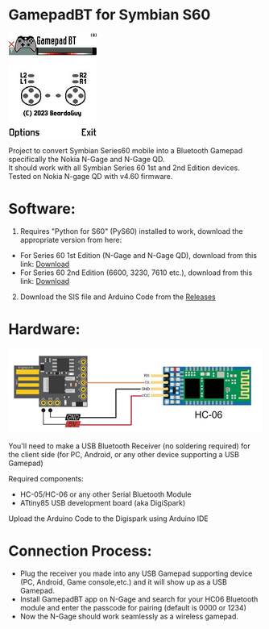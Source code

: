# GamepadBT for Symbian S60
![Screenshot_N-Gage_QD](https://github.com/BeardoGuy/GamepadBT/blob/main/Screenshots/Scr.%20shot.Main.jpg?raw=true)

Project to convert Symbian Series60 mobile into a Bluetooth Gamepad specifically the Nokia N-Gage and N-Gage QD.  
It should work with all Symbian Series 60 1st and 2nd Edition devices.  
Tested on Nokia N-gage QD with v4.60 firmware.

# Software:
1) Requires "Python for S60" (PyS60) installed to work, download the appropriate version from here:
* For Series 60 1st Edition (N-Gage and N-Gage QD), download from this link: [Download](https://sourceforge.net/projects/pys60/files/pys60/1.3.1/PythonForS60_1stEd_1_3_1.SIS/download)  
* For Series 60 2nd Edition (6600, 3230, 7610 etc.), download from this link: [Download](https://sourceforge.net/projects/pys60/files/pys60/1.3.23/PythonForS60_1_3_23_2ndEd.SIS/download)  

2) Download the SIS file and Arduino Code from the [Releases](https://github.com/BeardoGuy/GamepadBT/releases/) 

# Hardware:
![Wiring_diagram_Digispark_HC06](https://github.com/BeardoGuy/GamepadBT/blob/main/Schematics/Digispark_Wiring_Diagram-001.jpg?raw=true)

You'll need to make a USB Bluetooth Receiver (no soldering required) for the client side (for PC, Android, or any other device supporting a USB Gamepad)

Required components:
* HC-05/HC-06 or any other Serial Bluetooth Module
* ATtiny85 USB development board (aka DigiSpark)  

Upload the Arduino Code to the Digispark using Arduino IDE

# Connection Process:
* Plug the receiver you made into any USB Gamepad supporting device (PC, Android, Game console,etc.) and it will show up as a USB Gamepad. 
* Install GamepadBT app on N-Gage and search for your HC06 Bluetooth module and enter the passcode for pairing (default is 0000 or 1234)  
* Now the N-Gage should work seamlessly as a wireless gamepad.
